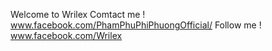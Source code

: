 Welcome to Wrilex
Comtact me !
www.facebook.com/PhamPhuPhiPhuongOfficial/
Follow me !
www.facebook.com/Wrilex
